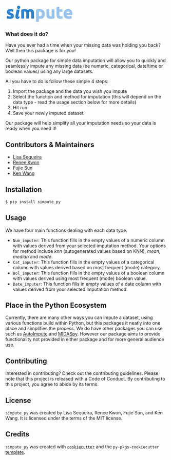 ![](logo.png)

### What does it do?
Have you ever had a time when your missing data was holding you back? Well then this package is for you!

Our python package for simple data imputation will allow you to quickly and seamlessly impute any missing data (be numeric, categorical, date/time or boolean values) using any large datasets. 

All you have to do is follow these simple 4 steps:
 1. Import the package and the data you wish you impute
 2. Select the function and method for imputation (this will depend on the data type - read the usage section below for more details)
 3. Hit run
 4. Save your newly imputed dataset

Our package will help simplify all your imputation needs so your data is ready when you need it!

## Contributors & Maintainers
- [Lisa Sequeira](https://github.com/LisaSeq)
- [Renee Kwon](https://github.com/renee-kwon)
- [Fujie Sun](https://github.com/Althrun-sun)
- [Ken Wang](https://github.com/kenuiuc)

## Installation

```bash
$ pip install simpute_py
```

## Usage

We have four main functions dealing with each data type:
- `Num_imputer`: This function fills in the empty values of a numeric column with values derived from your selected imputation method. Your options for method include _knn_ (autogenerated values based on KNN), _mean_, _median_ and _mode_. 
- `Cat_imputer`: This function fills in the empty values of a categorical column with values derived based on most frequent (mode) category.
- `Bol_imputer`: This function fills in the empty values of a boolean column with values derived using most frequent (mode) boolean value.
- `Date_imputer`: This function fills in empty values of a date column with values derived from your selected imputation method. 

## Place in the Python Ecosystem

Currently, there are many other ways you can impute a dataset, using various functions build within Python, but this packages it neatly into one place and simplifies the process. We do have other packages you can use such as [AutoImpute](https://pypi.org/project/autoimpute/) and [MIDASpy](https://github.com/MIDASverse/MIDASpy). However our package aims to provide functionality not provided in either package and for more general audience use.

## Contributing

Interested in contributing? Check out the contributing guidelines. Please note that this project is released with a Code of Conduct. By contributing to this project, you agree to abide by its terms.

## License

`simpute_py` was created by Lisa Sequeira, Renee Kwon, Fujie Sun, and Ken Wang. It is licensed under the terms of the MIT license.

## Credits

`simpute_py` was created with [`cookiecutter`](https://cookiecutter.readthedocs.io/en/latest/) and the `py-pkgs-cookiecutter` [template](https://github.com/py-pkgs/py-pkgs-cookiecutter).

